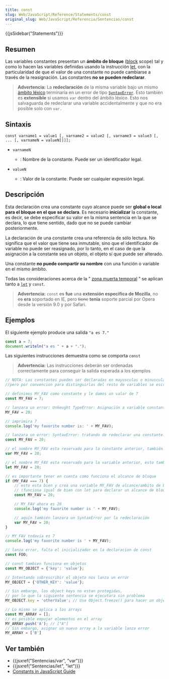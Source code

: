 ```yaml
---
title: const
slug: Web/JavaScript/Reference/Statements/const
original_slug: Web/JavaScript/Referencia/Sentencias/const
---
```


{{jsSidebar("Statements")}}

## Resumen

Las variables constantes presentan un **ámbito de bloque** ([block](/es/docs/Web/JavaScript/Referencia/Sentencias/block) scope) tal y como lo hacen las variables definidas usando la instrucción [let](/es/docs/Web/JavaScript/Referencia/Sentencias/let), con la particularidad de que el valor de una constante no puede cambiarse a través de la reasignación. Las constantes **no se pueden redeclarar**.

> **Advertencia:** La **redeclaración** de la misma variable bajo un mismo [ámbito léxico](https://www.ecma-international.org/ecma-262/6.0/#sec-lexical-environments) terminaría en un error de tipo [`SyntaxError`](/es/docs/Web/JavaScript/Referencia/Objetos_globales/SyntaxError). Esto también es **extensible** si usamos `var` dentro del ámbito léxico. Esto nos salvaguarda de redeclarar una variable accidentalmente y que no era posible solo con `var.`

## Sintaxis

```
const varname1 = value1 [, varname2 = value2 [, varname3 = value3 [, ... [, varnameN = valueN]]]];
```

- `varnameN`
  - : Nombre de la constante. Puede ser un identificador legal.

- `valueN`
  - : Valor de la constante. Puede ser cualquier expresión legal.

## Descripción

Esta declaración crea una constante cuyo alcance puede ser **global o local para el bloque en el que se declara**. Es necesario **inicializar** la constante, es decir, se debe especificar su valor en la misma sentencia en la que se declara, lo que tiene sentido, dado que no se puede cambiar posteriormente.

La declaración de una constante crea una referencia de sólo lectura. No significa que el valor que tiene sea inmutable, sino que el identificador de variable no puede ser reasignado, por lo tanto, en el caso de que la asignación a la constante sea un objeto, el objeto sí que puede ser alterado.

Una constante **no puede compartir su nombre** con una función o variable en el mismo ámbito.

Todas las consideraciones acerca de la " [zona muerta temporal](/es/docs/Web/JavaScript/Referencia/Sentencias/let#muerta) " se aplican tanto a [`let`](/es/docs/Web/JavaScript/Reference/Statements/let) y `const`.

> **Advertencia:** `const` ~~es~~ **fue** una **extensión especifica de Mozilla**, no ~~es~~ **era** soportado en IE, pero ~~tiene~~ **tenia** soporte parcial por Opera desde la versión 9.0 y por Safari.

## Ejemplos

El siguiente ejemplo produce una salida `"a es 7."`

```js
const a = 7;
document.writeln("a es " + a + ".");
```

Las siguientes instrucciones demuestra como se comporta `const`

> **Advertencia:** Las instrucciones deberán ser ordenadas correctamente para conseguir la salida esperada a los ejemplos

```js
// NOTA: Las constantes pueden ser declaradas en mayusculas o minusculaas,
//pero por convencion para distinguirlas del resto de variables se escribe todo en mayusculas

// definimos MY_FAV como constante y le damos un valor de 7
const MY_FAV = 7;

// lanzara un error: Unkeught TypeError: Asignación a variable constante.
MY_FAV = 20;

// imprimira 7
console.log('my favorite number is: ' + MY_FAV);

// lanzara un error: SyntaxError: tratando de redeclarar una constante. El identificador 'MY_FAV' ya ha sido declarado
const MY_FAV = 20;

// el nombre MY_FAV esta reservado para la constante anterior, también fallara y lanzara un SyntaxError por la redeclaración
var MY_FAV = 20;

// el nombre MY_FAV esta reservado para la variable anterior, esto también lanzara un SyntaxError por la redeclaración
let MY_FAV = 20;

// es importante tener en cuenta como funciona el alcance de bloque
if (MY_FAV === 7) {
    // esto esta bien y crea una variable MY_FAV de alcance/ambito de bloque
    // (funciona igual de bien con let para declarar un alcance de bloque/ambito de variable no-constante)
    const MY_FAV = 20;

    // MY_FAV ahora es 20
    console.log('my favorite number is ' + MY_FAV);

    // aquín también lanzara un SyntaxError por la redeclaración
    var MY_FAV = 20;
}

// MY_FAV todavia es 7
console.log('my favorite number is ' + MY_FAV);

// lanza error, falta el inicializador en la declaracion de const
const FOO;

// const tambien funciona en objetos
const MY_OBJECT = {'key': 'value'};

// Intentando sobrescribir el objeto nos lanza un error
MY_OBJECT = {'OTHER_KEY': 'value'};

// Sin embargo, los object keys no estan protegidas,
// por lo que la siguiente sentencia se ejecutara sin problema
MY_OBJECT.key = 'otherValue'; // Use Object.freeze() para hacer un objeto inmutable

// Lo mismo se aplica a los arrays
const MY_ARRAY = [];
// es posible empujar elementos en el array
MY_ARRAY.push('A'); // ["A"]
// Sin embargo, asignar un nuevo array a la variable lanza error
MY_ARRAY = ['B']
```

## Ver también

- {{jsxref("Sentencias/var", "var")}}
- {{jsxref("Sentencias/let", "let")}}
- [Constants in JavaScript Guide](/en/JavaScript/Guide/Values,_Variables,_and_Literals#Constants)
